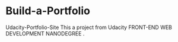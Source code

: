 # Build-a-Portfolio
 
Udacity-Portfolio-Site
This a project from Udacity FRONT-END WEB DEVELOPMENT NANODEGREE .
